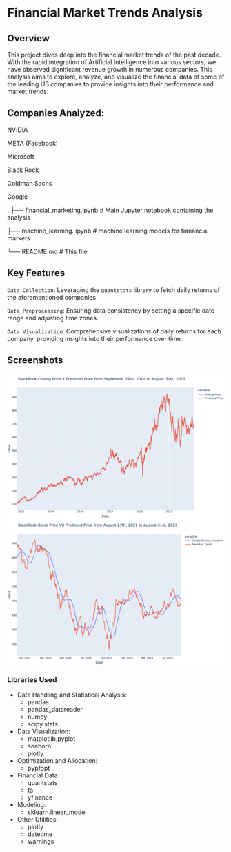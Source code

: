 # Financial Market Trends Analysis
## Overview

This project dives deep into the financial market trends of the past decade. With the rapid integration of Artificial Intelligence into various sectors, we have observed significant revenue growth in numerous companies. This analysis aims to explore, analyze, and visualize the financial data of some of the leading US companies to provide insights into their performance and market trends.

## Companies Analyzed:

NVIDIA

META (Facebook)

Microsoft

Black Rock

Goldman Sachs

Google

.
├── financial_marketing.ipynb  # Main Jupyter notebook containing the analysis

├── machine_learning. ipynb    # machine learning models for fianancial markets

└── README.md                  # This file


## Key Features
`Data Collection`: Leveraging the `quantstats` library to fetch daily returns of the aforementioned companies.

`Data Preprocessing`: Ensuring data consistency by setting a specific date range and adjusting time zones.

`Data Visualization`: Comprehensive visualizations of daily returns for each company, providing insights into their performance over time.

## Screenshots
![Dashboard Screenshot1](images/closing_price_prediction.png)
![Dashboard Screenshot2](images/stock_price_prediction.png)

### Libraries Used
* Data Handling and Statistical Analysis:
  * pandas
  * pandas_datareader
  * numpy
  * scipy.stats
* Data Visualization:
  * matplotlib.pyplot
  * seaborn
  * plotly
* Optimization and Allocation:
  * pypfopt
* Financial Data:
  * quantstats
  * ta
  * yfinance
* Modeling:
  * sklearn.linear_model
* Other Utilities:
  * plotly
  * datetime
  * warnings